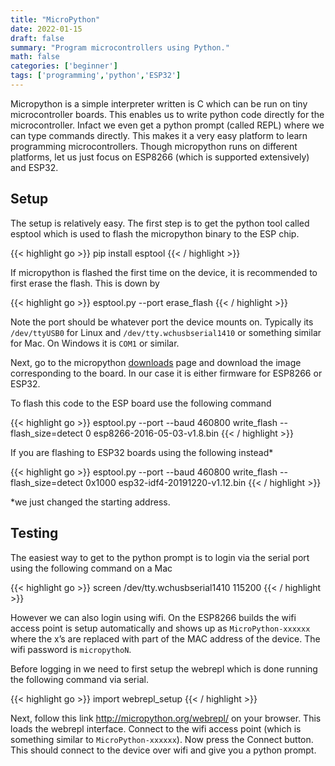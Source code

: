 ```yaml
---
title: "MicroPython"
date: 2022-01-15
draft: false
summary: "Program microcontrollers using Python."
math: false
categories: ['beginner']
tags: ['programming','python','ESP32']
---
```


Micropython is a simple interpreter written is C which can be run on tiny microcontroller boards. This enables us to write python code directly for the microcontroller. Infact we even get a python prompt (called REPL) where we can type commands directly. This makes it a very easy platform to learn programming microcontrollers. Though micropython runs on different platforms, let us just focus on ESP8266 (which is supported extensively) and ESP32.

## Setup

The setup is relatively easy. The first step is to get the python tool called esptool which is used to flash the micropython binary to the ESP chip.

{{< highlight go  >}}
pip install esptool 
{{< / highlight >}}

If micropython is flashed the first time on the device, it is recommended to first erase the flash. This is down by

{{< highlight go  >}}
esptool.py --port <port> erase_flash
{{< / highlight >}}

Note the port should be whatever port the device mounts on. Typically its `/dev/ttyUSB0` for Linux and `/dev/tty.wchusbserial1410` or something similar for Mac. On Windows it is `COM1` or similar.

Next, go to the micropython [downloads](http://micropython.org/download) page and download the image corresponding to the board. In our case it is either firmware for ESP8266 or ESP32.

To flash this code to the ESP board use the following command

{{< highlight go >}}
esptool.py --port <port> --baud 460800 write_flash --flash_size=detect 0 esp8266-2016-05-03-v1.8.bin
{{< / highlight >}}

If you are flashing to ESP32 boards using the following instead*

{{< highlight go >}}
esptool.py --port <port> --baud 460800 write_flash --flash_size=detect 0x1000 esp32-idf4-20191220-v1.12.bin
{{< / highlight >}}

*we just changed the starting address.

## Testing
The easiest way to get to the python prompt is to login via the serial port using the following command on a Mac

{{< highlight go  >}}
screen /dev/tty.wchusbserial1410 115200
{{< / highlight >}}

However we can also login using wifi. On the ESP8266 builds the wifi access point is setup automatically and shows up as `MicroPython-xxxxxx` where the x’s are replaced with part of the MAC address of the device. The wifi password is `micropythoN`.

Before logging in we need to first setup the webrepl which is done running the following command via serial.

{{< highlight go  >}}
import webrepl_setup
{{< / highlight >}}

Next, follow this link http://micropython.org/webrepl/ on your browser. This loads the webrepl interface. Connect to the wifi access point (which is something similar to `MicroPython-xxxxxx`). Now press the Connect button. This should connect to the device over wifi and give you a python prompt.


